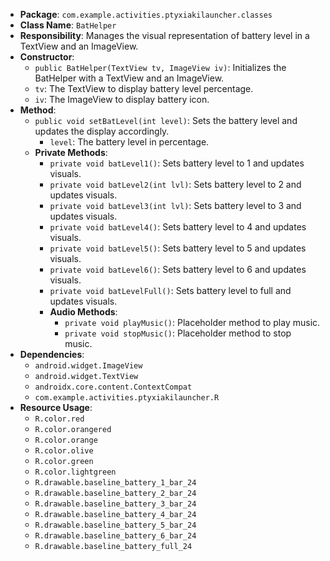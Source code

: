 - **Package**: `com.example.activities.ptyxiakilauncher.classes`
- **Class Name**: `BatHelper`
- **Responsibility**: Manages the visual representation of battery level in a TextView and an ImageView.
- **Constructor**:
    - `public BatHelper(TextView tv, ImageView iv)`: Initializes the BatHelper with a TextView and an ImageView.
    - `tv`: The TextView to display battery level percentage.
    - `iv`: The ImageView to display battery icon.
- **Method**:
    - `public void setBatLevel(int level)`: Sets the battery level and updates the display accordingly.
        - `level`: The battery level in percentage.
    - **Private Methods**:
        - `private void batLevel1()`: Sets battery level to 1 and updates visuals.
        - `private void batLevel2(int lvl)`: Sets battery level to 2 and updates visuals.
        - `private void batLevel3(int lvl)`: Sets battery level to 3 and updates visuals.
        - `private void batLevel4()`: Sets battery level to 4 and updates visuals.
        - `private void batLevel5()`: Sets battery level to 5 and updates visuals.
        - `private void batLevel6()`: Sets battery level to 6 and updates visuals.
        - `private void batLevelFull()`: Sets battery level to full and updates visuals.
        - **Audio Methods**:
            - `private void playMusic()`: Placeholder method to play music.
            - `private void stopMusic()`: Placeholder method to stop music.
- **Dependencies**:
    - `android.widget.ImageView`
    - `android.widget.TextView`
    - `androidx.core.content.ContextCompat`
    - `com.example.activities.ptyxiakilauncher.R`
- **Resource Usage**:
    - `R.color.red`
    - `R.color.orangered`
    - `R.color.orange`
    - `R.color.olive`
    - `R.color.green`
    - `R.color.lightgreen`
    - `R.drawable.baseline_battery_1_bar_24`
    - `R.drawable.baseline_battery_2_bar_24`
    - `R.drawable.baseline_battery_3_bar_24`
    - `R.drawable.baseline_battery_4_bar_24`
    - `R.drawable.baseline_battery_5_bar_24`
    - `R.drawable.baseline_battery_6_bar_24`
    - `R.drawable.baseline_battery_full_24`

